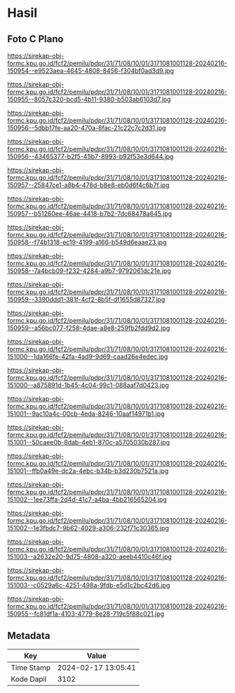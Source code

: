 # Hasil

## Foto C Plano

https://sirekap-obj-formc.kpu.go.id/fcf2/pemilu/pdpr/31/71/08/10/01/3171081001128-20240216-150954--e9523aea-4645-4808-8456-f304bf0ad3d9.jpg

https://sirekap-obj-formc.kpu.go.id/fcf2/pemilu/pdpr/31/71/08/10/01/3171081001128-20240216-150955--8057c320-bcd5-4b11-9380-b503ab6103d7.jpg

https://sirekap-obj-formc.kpu.go.id/fcf2/pemilu/pdpr/31/71/08/10/01/3171081001128-20240216-150956--5dbb17fe-aa20-470a-8fac-21c22c7c2d31.jpg

https://sirekap-obj-formc.kpu.go.id/fcf2/pemilu/pdpr/31/71/08/10/01/3171081001128-20240216-150956--43465377-b2f5-45b7-8993-b92f53e3d644.jpg

https://sirekap-obj-formc.kpu.go.id/fcf2/pemilu/pdpr/31/71/08/10/01/3171081001128-20240216-150957--25847ce1-a8b4-478d-b8e8-eb0d6f4c6b7f.jpg

https://sirekap-obj-formc.kpu.go.id/fcf2/pemilu/pdpr/31/71/08/10/01/3171081001128-20240216-150957--b51260ee-46ae-4418-b7b2-7dc68478a645.jpg

https://sirekap-obj-formc.kpu.go.id/fcf2/pemilu/pdpr/31/71/08/10/01/3171081001128-20240216-150958--f74b1318-ec19-4199-a166-b549d6eaae23.jpg

https://sirekap-obj-formc.kpu.go.id/fcf2/pemilu/pdpr/31/71/08/10/01/3171081001128-20240216-150958--7a4bcb09-f232-4284-a9b7-9792061dc21e.jpg

https://sirekap-obj-formc.kpu.go.id/fcf2/pemilu/pdpr/31/71/08/10/01/3171081001128-20240216-150959--3390ddd1-381f-4cf2-8b5f-df1655d87327.jpg

https://sirekap-obj-formc.kpu.go.id/fcf2/pemilu/pdpr/31/71/08/10/01/3171081001128-20240216-150959--a56bc077-f258-4dae-a8e8-259fb2fdd9d2.jpg

https://sirekap-obj-formc.kpu.go.id/fcf2/pemilu/pdpr/31/71/08/10/01/3171081001128-20240216-151000--1da166fe-42fa-4ad9-9d69-caad26e4edec.jpg

https://sirekap-obj-formc.kpu.go.id/fcf2/pemilu/pdpr/31/71/08/10/01/3171081001128-20240216-151000--a875891d-1b45-4c04-99c1-088aaf7d0423.jpg

https://sirekap-obj-formc.kpu.go.id/fcf2/pemilu/pdpr/31/71/08/10/01/3171081001128-20240216-151001--9ac10a4c-00cb-4eda-8246-10aaf14971b1.jpg

https://sirekap-obj-formc.kpu.go.id/fcf2/pemilu/pdpr/31/71/08/10/01/3171081001128-20240216-151001--50caee0b-8dab-4eb1-870c-a5705030b287.jpg

https://sirekap-obj-formc.kpu.go.id/fcf2/pemilu/pdpr/31/71/08/10/01/3171081001128-20240216-151001--ffb0a49e-dc2a-4ebc-b34b-b3d230b7521a.jpg

https://sirekap-obj-formc.kpu.go.id/fcf2/pemilu/pdpr/31/71/08/10/01/3171081001128-20240216-151002--1ee73ffa-2d4d-41c7-a4ba-4bb216565204.jpg

https://sirekap-obj-formc.kpu.go.id/fcf2/pemilu/pdpr/31/71/08/10/01/3171081001128-20240216-151002--1e3fbdc7-9b62-4029-a306-232f71c30365.jpg

https://sirekap-obj-formc.kpu.go.id/fcf2/pemilu/pdpr/31/71/08/10/01/3171081001128-20240216-151003--a2632e20-9d75-4808-a320-aeeb4410c46f.jpg

https://sirekap-obj-formc.kpu.go.id/fcf2/pemilu/pdpr/31/71/08/10/01/3171081001128-20240216-151003--c0529a6c-4251-498a-9fdb-e5d1c2bc42d6.jpg

https://sirekap-obj-formc.kpu.go.id/fcf2/pemilu/pdpr/31/71/08/10/01/3171081001128-20240216-150955--fc81df1a-4103-4779-8e28-719c5f88c021.jpg


## Metadata

| Key        | Value               |
| ---------- | ------------------- |
| Time Stamp | 2024-02-17 13:05:41 |
| Kode Dapil | 3102                |



